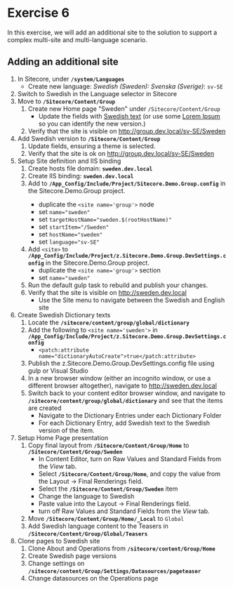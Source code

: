 # Exercise 6

In this exercise, we will add an additional site to the solution to support a complex multi-site and multi-language scenario.

## Adding an additional site

1. In Sitecore, under **`/system/Languages`**
   * Create new language: *Swedish (Sweden): Svenska (Sverige)*: `sv-SE`
1. Switch to Swedish in the Language selector in Sitecore
1. Move to **`/Sitecore/Content/Group`**
    1. Create new Home page "Sweden" under `/Sitecore/Content/Group`
        - Update the fields with [Swedish text](http://xn--lkss-soa3h.vogelius.se/) (or use some [Lorem Ipsum](https://www.lipsum.com/) so you can identify the new version.)
    1. Verify that the site is visible on http://group.dev.local/sv-SE/Sweden
1. Add Swedish version to **`/Sitecore/Content/Group`**
    1. Update fields, ensuring a theme is selected.
    1. Verify that the site is ok on http://group.dev.local/sv-SE/Sweden
1. Setup Site definition and IIS binding
    1. Create hosts file domain: **`sweden.dev.local`**
    1. Create IIS binding: **`sweden.dev.local`**
    1. Add <site> to **`/App_Config/Include/Project/Sitecore.Demo.Group.config`** in the Sitecore.Demo.Group project.
        - duplicate the `<site name='group'>` node
        - set `name="sweden"`
        - set `targetHostName="sweden.$(rootHostName)"`
        - set `startItem="/Sweden"`
        - set `hostName="sweden"`
        - set `language="sv-SE"`
    1. Add `<site>` to **`/App_Config/Include/Project/z.Sitecore.Demo.Group.DevSettings.config`** in the Sitecore.Demo.Group project.
        - duplicate the `<site name='group'>` section
        - set `name="sweden"`
    1. Run the default gulp task to rebuild and publish your changes.
    1. Verify that the site is visible on http://sweden.dev.local
        * Use the Site menu to navigate between the Swedish and English site
1. Create Swedish Dictionary texts
    1. Locate the **`/sitecore/content/group/global/dictionary`**
    1. Add the following to `<site name='sweden'>` in **`/App_Config/Include/Project/z.Sitecore.Demo.Group.DevSettings.config`**
        * `<patch:attribute name="dictionaryAutoCreate">true</patch:attribute>`
    1. Publish the z.Sitecore.Demo.Group.DevSettings.config file using gulp or Visual Studio
    1. In a new browser window (either an incognito window, or use a different browser altogether), navigate to http://sweden.dev.local
    1. Switch back to your content editor browser window, and navigate to **`/sitecore/content/group/global/dictionary`** and see that the items are created
        * Navigate to the Dictionary Entries under each Dictionary Folder
        * For each Dictionary Entry, add Swedish text to the Swedish version of the item.
1. Setup Home Page presentation
    1. Copy final layout from **`/Sitecore/Content/Group/Home`** to **`/Sitecore/Content/Group/Sweden`**
        * In Content Editor, turn on Raw Values and Standard Fields from the _View_ tab.
        * Select **`/Sitecore/Content/Group/Home`**, and copy the value from the Layout -> Final Renderings field.
        * Select the **`/Sitecore/Content/Group/Sweden`** item
        * Change the language to Swedish
        * Paste value into the Layout -> Final Renderings field.
        * turn off Raw Values and Standard Fields from the _View_ tab.
    1. Move **`/Sitecore/Content/Group/Home/_Local`** to `Global`
    1. Add Swedish language content to the Teasers in **`/Sitecore/Content/Group/Global/Teasers`**
1. Clone pages to Swedish site
    1. Clone About and Operations from **`/sitecore/content/Group/Home`**
    1. Create Swedish page versions
    1. Change settings on **`/sitecore/content/Group/Settings/Datasources/pageteaser`**
    1. Change datasources on the Operations page
